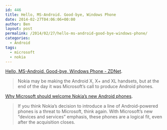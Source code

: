 ```yaml
---
id: 446
title: Hello, MS-Android. Good-bye, Windows Phone
date: 2014-02-27T04:06:06+00:00
author: Ben
layout: post
permalink: /2014/02/27/hello-ms-android-good-bye-windows-phone/
categories:
  - Android
tags:
  - microsoft
  - nokia
---
```

[Hello, MS-Android. Good-bye, Windows Phone - ZDNet](http://www.zdnet.com/hello-ms-android-good-bye-windows-phone-7000026774/#ftag=RSS14dc6a9).

> Nokia may be making the Android X, X+ and XL handsets, but at the end of the day it was Microsoft&#8217;s call to produce Android phones.

[Why Microsoft should welcome Nokia&#8217;s new Android phones](http://www.zdnet.com/why-microsoft-should-welcome-nokias-new-android-phones-7000026714/).

> If you think Nokia&#8217;s decision to introduce a line of Android-powered phones is a threat to Microsoft, think again. With Microsoft&#8217;s new &#8220;devices and services&#8221; emphasis, these phones are a logical fit, even after the acquisition closes.
